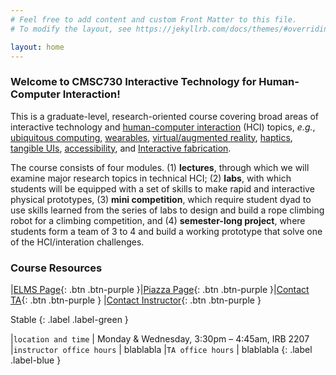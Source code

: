 ```yaml
---
# Feel free to add content and custom Front Matter to this file.
# To modify the layout, see https://jekyllrb.com/docs/themes/#overriding-theme-defaults

layout: home
---
```


### Welcome to CMSC730 Interactive Technology for Human-Computer Interaction!

This is a graduate-level, research-oriented course covering broad areas of interactive technology and [human-computer interaction](https://en.wikipedia.org/wiki/Human%E2%80%93computer_interaction) (HCI) topics, _e.g._, [ubiquitous computing](https://en.wikipedia.org/wiki/Ubiquitous_computing), [wearables](https://en.wikipedia.org/wiki/Wearable_technology), [virtual/augmented reality](https://en.wikipedia.org/wiki/Reality%E2%80%93virtuality_continuum), [haptics](https://en.wikipedia.org/wiki/Haptic_technology), [tangible UIs](https://en.wikipedia.org/wiki/Tangible_user_interface), [accessibility](https://www.usability.gov/what-and-why/accessibility.html), and [Interactive fabrication](https://en.wikipedia.org/wiki/Digital_modeling_and_fabrication).

The course consists of four modules. (1) **lectures**, through which we will examine major research topics in technical HCI; (2) **labs**, with which students will be equipped with a set of skills to make rapid and interactive physical prototypes, (3) **mini competition**, which require student dyad to use skills learned from the series of labs to design and build a rope climbing robot for a climbing competition, and (4) **semester-long project**, where students form a team of 3 to 4 and build a working prototype that solve one of the HCI/interation challenges. 


### Course Resources

|[ELMS Page](https://umd.instructure.com/courses/1328656){: .btn .btn-purple }|[Piazza Page](https://piazza.com/class/l6zhfsfh49619d){: .btn .btn-purple }|[Contact TA](mailto:zeyuy@umd.edu){: .btn .btn-purple } |[Contact Instructor](mailto:huaishu@umd.edu){: .btn .btn-purple }


Stable
{: .label .label-green }

|`location and time` | Monday & Wednesday, 3:30pm – 4:45am, IRB 2207
|`instructor office hours` | blablabla
|`TA office hours` | blablabla {: .label .label-blue }